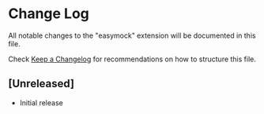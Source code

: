 # Change Log
All notable changes to the "easymock" extension will be documented in this file.

Check [Keep a Changelog](http://keepachangelog.com/) for recommendations on how to structure this file.

## [Unreleased]
- Initial release